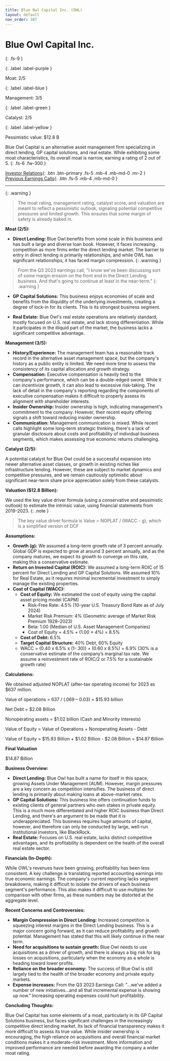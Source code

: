 ```yaml
---
title: Blue Owl Capital Inc. (OWL)
layout: default
nav_order: 387
---
```


# Blue Owl Capital Inc.
{: .fs-9 }

{: .label .label-purple }

Moat: 2/5

{: .label .label-blue }

Management: 3/5

{: .label .label-green }

Catalyst: 2/5

{: .label .label-yellow }

Pessimistic value: $12.8 B

Blue Owl Capital is an alternative asset management firm specializing in direct lending, GP capital solutions, and real estate. While exhibiting some moat characteristics, its overall moat is narrow, earning a rating of 2 out of 5.
{: .fs-6 .fw-300 }

[Investor Relations](https://www.google.com/search?q=OWL+investor+relations){: .btn .btn-primary .fs-5 .mb-4 .mb-md-0 .mr-2 }
[Previous Earnings Calls](https://discountingcashflows.com/company/OWL/transcripts/){: .btn .fs-5 .mb-4 .mb-md-0 }

---

{: .warning } 
>The moat rating, management rating, catalyst score, and valuation are meant to reflect a pessimistic outlook, signaling potential competitive pressures and limited growth. This ensures that some margin of safety is already baked in.


**Moat (2/5):**

* **Direct Lending:** Blue Owl benefits from some scale in this business and has built a large and diverse loan book. However, it faces increasing competition as more firms enter the direct lending market.  The barrier to entry in direct lending is primarily relationships, and while OWL has significant relationships, it has faced margin compression.
{: .warning }

> From the Q3 2023 earnings call, "I know we've been discussing sort of some margin erosion on the front end in the Direct Lending business. And that's going to continue at least in the near-term."
{: .warning }


* **GP Capital Solutions:** This business enjoys economies of scale and benefits from the illiquidity of the underlying investments, creating a degree of lock-in for its clients.  This is its strongest business segment. 

* **Real Estate:** Blue Owl's real estate operations are relatively standard, mostly focused on U.S. real estate, and lack strong differentiation.  While it participates in the illiquid part of the market, the business lacks a significant competitive advantage.

**Management (3/5):**

* **History/Experience:** The management team has a reasonable track record in the alternative asset management space, but the company's history as a public entity is limited. We need more time to assess the consistency of its capital allocation and growth strategy.
* **Compensation:** Executive compensation is heavily tied to the company's performance, which can be a double-edged sword. While it can incentivize growth, it can also lead to excessive risk-taking. The lack of detail in the company's reporting regarding the components of executive compensation makes it difficult to properly assess its alignment with shareholder interests.
* **Insider Ownership:** Insider ownership is high, indicating management's commitment to the company. However, their recent equity offering signals a shift toward reducing insider ownership.
* **Communication:** Management communication is mixed. While recent calls highlight some long-term strategic thinking, there's a lack of granular disclosure about costs and profitability of individual business segments, which makes assessing true economic returns challenging.

**Catalyst (2/5):**

A potential catalyst for Blue Owl could be a successful expansion into newer alternative asset classes, or growth in existing niches like infrastructure lending.  However, these are subject to market dynamics and competitive pressures, and we remain cautiously optimistic about significant near-term share price appreciation solely from these catalysts.

**Valuation ($12.8 Billion):**

We used the key value driver formula (using a conservative and pessimistic outlook) to estimate the intrinsic value, using financial statements from 2019-2023.
{: .note }

> The key value driver formula is Value = NOPLAT / (WACC - g), which is a simplified version of DCF

**Assumptions:**

* **Growth (g):** We assumed a long-term growth rate of 3 percent annually. Global GDP is expected to grow at around 3 percent annually, and as the company matures, we expect its growth to converge on this rate, making this a conservative estimate.
* **Return on Invested Capital (ROIC):** We assumed a long-term ROIC of 15 percent for Direct Lending and GP Capital Solutions. We assumed 10% for Real Estate, as it requires minimal incremental investment to simply manage the existing properties. 
* **Cost of Capital (WACC):**
    * **Cost of Equity:** We estimated the cost of equity using the capital asset pricing model (CAPM)
         * Risk-Free Rate: 4.5% (10-year U.S. Treasury Bond Rate as of July 2024)
         * Market Risk Premium:  4% (Geometric average of Market Risk Premium 1928–2023)
         * Beta: 1.00 (Median of U.S. Asset Management Companies) 
         * Cost of Equity = 4.5% + (1.00 × 4%) = 8.5%
    * **Cost of Debt:** 6.5%
    * **Target Capital Structure:** 40% Debt, 60% Equity 
    * WACC = (0.40 x 6.5% x (1-.30)) + (0.60 x 8.5%) = 6.9% (30% is a conservative estimate of the company’s marginal tax rate. We assume a reinvestment rate of ROIC/2 or 7.5% for a sustainable growth rate) 

**Calculations:**


We obtained adjusted NOPLAT (after-tax operating income) for 2023 as $637 million.

Value of operations = 637 / (.069 – 0.03) = $15.93 billion

Net Debt = $2.08 Billion

Nonoperating assets = $1.02 billion (Cash and Minority Interests)

Value of Equity = Value of Operations + Nonoperating Assets - Debt

Value of Equity = $15.93 Billion + $1.02 Billion - $2.08 Billion = $14.87 Billion

**Final Valuation**


$14.87 Billion



**Business Overview:**

* **Direct Lending:**  Blue Owl has built a name for itself in this space, growing Assets Under Management (AUM). However, margin pressures are a key concern as competition intensifies. The business of direct lending is primarily about making loans at above-market rates.
* **GP Capital Solutions:** This business line offers continuation funds to existing clients of general partners who own stakes in private equity. This is a much more differentiated and higher ROIC business than Direct Lending, and there's an argument to be made that it is underappreciated. This business requires huge amounts of capital, however, and therefore can only be conducted by large, well-run institutional investors, like BlackRock.
* **Real Estate:** Focuses on U.S. real estate, lacks distinct competitive advantages, and its profitability is dependent on the health of the overall real estate sector.

**Financials (In-Depth):**

While OWL's revenues have been growing, profitability has been less consistent.  A key challenge is translating reported accounting earnings into true economic earnings. The company's current reporting lacks segment breakdowns, making it difficult to isolate the drivers of each business segment's performance. This also makes it difficult to use multiples for comparison with other firms, as these numbers may be distorted at the aggregate level.

**Recent Concerns and Controversies:**

* **Margin Compression in Direct Lending:** Increased competition is squeezing interest margins in the Direct Lending business. This is a major concern going forward, as it can reduce profitability and growth potential. Management has stated that this will likely continue in the near term.
* **Need for acquisitions to sustain growth:** Blue Owl needs to use acquisitions as a driver of growth, and there is always a big risk for big losses on acquisitions, particularly when the economy as a whole is heading toward lower profits.
* **Reliance on the broader economy:**  The success of Blue Owl is still largely tied to the health of the broader economy and private equity markets.
* **Expense increases:** From the Q3 2023 Earnings Call: "...we've added a number of new initiatives...and all that incremental expense is showing up now." Increasing operating expenses could hurt profitability.


**Concluding Thoughts:**

Blue Owl Capital has some elements of a moat, particularly in its GP Capital Solutions business, but faces significant challenges in the increasingly competitive direct lending market. Its lack of financial transparency makes it more difficult to assess its true value. While insider ownership is encouraging, the high reliance on acquisitions and overall financial market conditions makes it a moderate-risk investment. More information and improved performance are needed before awarding the company a wider moat rating.
